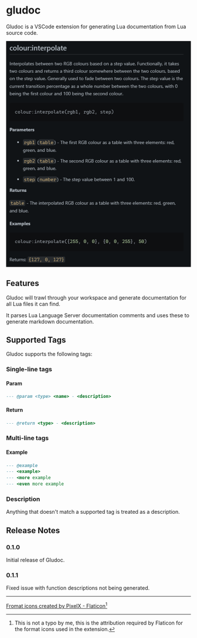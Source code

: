 # gludoc

Gludoc is a VSCode extension for generating Lua documentation from Lua source
code.

![Screenshot](assets/readme/screenshot.png)

## Features

Gludoc will trawl through your workspace and generate documentation for all
Lua files it can find.

It parses Lua Language Server documentation comments and uses these to generate
markdown documentation.

## Supported Tags

Gludoc supports the following tags:

### Single-line tags

#### Param

```lua
--- @param <type> <name> - <description>
```

#### Return

```lua
--- @return <type> - <description>
```

### Multi-line tags

#### Example

```lua
--- @example
--- <example>
--- <more example
--- <even more example
```

### Description

Anything that doesn't match a supported tag is treated as a description.

## Release Notes

### 0.1.0

Initial release of Gludoc.

### 0.1.1

Fixed issue with function descriptions not being generated.

---


[Fromat icons created by PixelX - Flaticon](https://www.flaticon.com/free-icons/fromat)[^1]

[^1]: This is not a typo by me, this is the attribution required by Flaticon for the format icons used in the extension.
